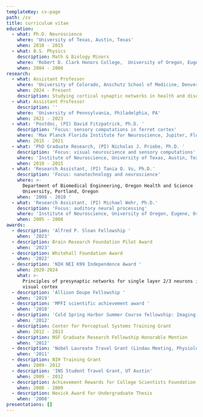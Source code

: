 ```yaml
---
templateKey: cv-page
path: /cv
title: curriculum vitae
education:
  - what: Ph.D. Neuroscience
    where: 'University of Texas, Austin, Texas'
    when: 2010 - 2015
  - what: B.S. Physics
    description: Math & Biology Minors
    where: 'Robert D. Clark Honors College,  University of Oregon, Eugene, Oregon'
    when: 2004 - 2008
research:
  - what: Assistant Professor
    where: 'University of Colorado, Anschutz School of Medicine, Denver, Colorado'
    when: 2024 - Present
    description: Studying cortical synaptic networks in health and disease
  - what: Assistant Professor
    description: ''
    where: 'University of Pennsylvania, Philadelphia, PA'
    when: 2021 - 2023
  - what: 'Postdoc, (PI) David Fitzpatrick, Ph.D. '
    description: 'Focus: sensory computations in ferret cortex'
    where: 'Max Planck Florida Institute for Neuroscience, Jupiter, Florida'
    when: 2015 - 2021
  - what: 'PhD Graduate Research, (PI) Nicholas J. Priebe, Ph.D. '
    description: 'Focus: visual neuroscience and sensory computations'
    where: 'Institute of Neuroscience, University of Texas, Austin, Texas'
    when: 2010 - 2015
  - what: 'Research Assistant, (PI) Tania Q. Vu, Ph.D.'
    description: 'Focus: nanotechnology and neuroscience'
    where: >-
      Department of Biomedical Engineering, Oregon Health and Science
      University, Portland, Oregon
    when: '2008 - 2010 '
  - what: 'Research Assistant, (PI) Michael Wehr, Ph.D.'
    description: 'Focus: auditory neural processing'
    where: 'Institute of Neuroscience, University of Oregon, Eugene, Oregon'
    when: 2005 - 2008
awards:
  - description: 'Alfred P. Sloan Fellowship '
    when: '2023'
  - description: Brain Research Foundation Pilot Award
    when: '2023'
  - description: Whitehall Foundation Award
    when: '2022'
  - description: 'NIH NEI K99 Independence Award '
    when: 2020-2024
    what: >-
      Principles of presynaptic networks for single layer 2/3 neurons in ferret
      visual cortex
  - description: 'Allison Doupe Fellowship '
    when: '2019'
  - description: 'MPFI scientific achievement award '
    when: '2018'
  - description: 'Cold Spring Harbor Summer Course fellowship: Imaging Techniques'
    when: '2012'
  - description: Center for Perceptual Systems Training Grant
    when: 2012 - 2013
  - description: NSF Graduate Research Fellowship Honorable Mention
    when: '2012'
  - description: 'Nobel Laureate Travel Grant (Lindau Meeting, Physiology and Medicine)'
    when: '2011'
  - description: NIH Training Grant
    when: 2009- 2012
  - description: 'INS Student Travel Grant, UT Austin'
    when: 2009 - 2012
  - description: Achievement Rewards for College Scientists Foundation recipient
    when: 2008 - 2009
  - description: Novick Award for Undergraduate Thesis
    when: '2008'
presentations: []
---
```

